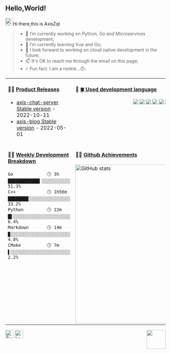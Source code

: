 ## Hello,World!

<img src='https://qpluspicture.oss-cn-beijing.aliyuncs.com/6LjjQA/Hi.gif' alt='Hi' width="24">Hi there,this is AxisZql</img>


> - 🔭 I’m currently working on Python, Go and Microservices development; 
> - 🌱 I’m currently learning Vue and Go;
> - 🌈 I look forward to working on cloud native development in the future;
> - 📫 It's OK to reach me through the email on this page;
> - ⚡ Fun fact: I am a rookie...🙃;
<!-- > -  -->


<table width="960px">
<tr>
<td valign="top" width="50%">

#### 🏋️‍♀️ <a href="https://github.com/AxisZql/AxisZql/blob/main/releases.md" target="_blank">Product Releases</a>

<!-- recent_releases starts -->
* <a href='https://github.com/AxisZql/axis-chat-server/releases/tag/v1.0.0' target='_blank'>axis-chat-server Stable version</a> - 2022-10-11
* <a href='https://github.com/AxisZql/axis-blog/releases/tag/v1.0.0' target='_blank'>axis-blog Stable version</a> - 2022-05-01
<!-- recent_releases ends -->

</td>
<td valign="top" width="50%">

#### 🎉 <a href="#" target="_blank">🍀 Used development language</a>

<!-- weekly starts -->

<p align="center">
	<img src="https://img.shields.io/badge/GO-1.18-00acd7?logo=Go&logoColor=00acd7"/>
	<img src="https://img.shields.io/badge/Java-8-e0161a?logo=Java&logoColor=e0161a"/>
	<img src="https://img.shields.io/badge/JavaScript-es6-efd81d?logo=JavaScript&logoColor=efd81d"/>
	<img src="https://img.shields.io/badge/Python-3.7-326c9c?logo=Python&logoColor=326c9c"/>
	<img src="https://img.shields.io/badge/PHP-7.2-777bb3?logo=PHP&logoColor=777bb3"/>
	<img src="https://img.shields.io/badge/C/C++-11-659ad2?logo=C%2B%2B&logoColor=659ad2"/>
    <img src="https://img.shields.io/badge/Shell-1.0-3e484a?logo=GNU%20Bash&logoColor=ffffff"/>
</p>
<!-- weekly ends -->

</td>
</tr>
<tr>
<td valign="top" width="50%">

#### 🏊‍♂️ <a href="#" target="_blank">Weekly Development Breakdown</a>

<!-- code_time starts -->

```text
Go             🕓 3h    ████████████▎░░░░░░░░░░░ 51.3%
C++            🕓 1h56m ███████▉░░░░░░░░░░░░░░░░ 33.2%
Python         🕓 22m   █▌░░░░░░░░░░░░░░░░░░░░░░  6.4%
Markdown       🕓 14m   ▉░░░░░░░░░░░░░░░░░░░░░░░  4.0%
CMake          🕓 7m    ▌░░░░░░░░░░░░░░░░░░░░░░░  2.2%
```

<!-- code_time ends -->

</td>
<td valign="top" width="50%">

#### 🤾‍♂️ <a href="#" target="_blank">Github Achievements</a>

<!-- blog starts -->
<img alt="GitHub stats" src="https://github-readme-stats.vercel.app/api?username=AxisZql&bg_color=30,e96443,904e95&title_color=fff&text_color=fff&count_private=true&hide_border=true" width="500">
<!-- blog ends -->

</td>
  </tr>
  </table>



<img src="https://view.moezx.cc/images/2021/02/25/7217294a8cb992d37eceeb8f5a01d100.gif" height="60" align="right"/>

[<img height="26" src="https://shields.io/badge/Twitter-ffffff.svg?style=flat-square&logo=twitter" alt="Twitter" />](https://twitter.com/axiszql)
[<img height="26" src="https://static.axiszql.com/articles/56746a3fcd39a6448b934bb4b8490d93.png" alt="Leetcode" />](https://leetcode.cn/u/axiszql/)



